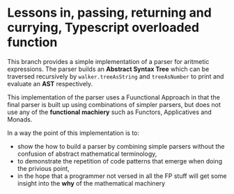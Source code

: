 # Lessons in, passing, returning and currying, Typescript overloaded function

This branch provides a simple implementation of a parser for aritmetic expressions. The parser builds an __Abstract Syntax Tree__ which can be
traversed recursively by `walker.treeAsString` and `treeAsNumber` to print and evaluate an __AST__ respectively.

This implementation of the parser uses a Fuunctional Approach in that the final parser is built up using combinations of simpler parsers,
but does not use any of the __functional machiery__ such as Functors, Applicatives and Monads.

In a way the point of this implementation is to:

-  show the how to build a parser by combining simple parsers without the confusion of abstract mathematical terminology,
-  to demonstrate the repetition of code patterns that emerge when doing the privious point,
-   in the hope that a programmer not versed in all the FP stuff will get some insight into the __why__ of the mathematical machinery  
